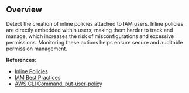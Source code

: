 ## Overview

Detect the creation of inline policies attached to IAM users. Inline policies are directly embedded within users, making them harder to track and manage, which increases the risk of misconfigurations and excessive permissions. Monitoring these actions helps ensure secure and auditable permission management.

**References**:
- [Inline Policies](https://docs.aws.amazon.com/IAM/latest/UserGuide/access_policies_managed-vs-inline.html)
- [IAM Best Practices](https://docs.aws.amazon.com/IAM/latest/UserGuide/best-practices.html)
- [AWS CLI Command: put-user-policy](https://docs.aws.amazon.com/cli/latest/reference/iam/put-user-policy.html)
